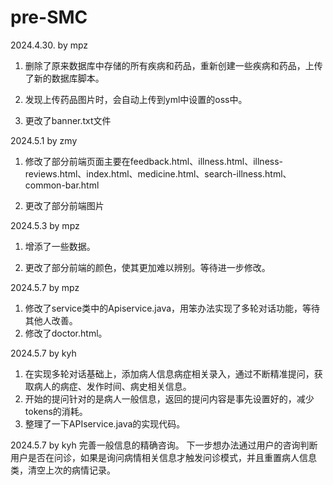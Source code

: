 # pre-SMC

2024.4.30. by mpz 

1. 删除了原来数据库中存储的所有疾病和药品，重新创建一些疾病和药品，上传了新的数据库脚本。 

2. 发现上传药品图片时，会自动上传到yml中设置的oss中。  

3. 更改了banner.txt文件  



2024.5.1 by zmy  

1. 修改了部分前端页面主要在feedback.html、illness.html、illness-reviews.html、index.html、medicine.html、search-illness.html、common-bar.html    

2. 更改了部分前端图片  



2024.5.3 by mpz

1. 增添了一些数据。

2. 更改了部分前端的颜色，使其更加难以辨别。等待进一步修改。



2024.5.7 by mpz

1. 修改了service类中的Apiservice.java，用笨办法实现了多轮对话功能，等待其他人改善。
2. 修改了doctor.html。

2024.5.7 by kyh
1. 在实现多轮对话基础上，添加病人信息病症相关录入，通过不断精准提问，获取病人的病症、发作时间、病史相关信息。
2. 开始的提问针对的是病人一般信息，返回的提问内容是事先设置好的，减少tokens的消耗。
3. 整理了一下APIservice.java的实现代码。

2024.5.7 by kyh
完善一般信息的精确咨询。
下一步想办法通过用户的咨询判断用户是否在问诊，如果是询问病情相关信息才触发问诊模式，并且重置病人信息类，清空上次的病情记录。
